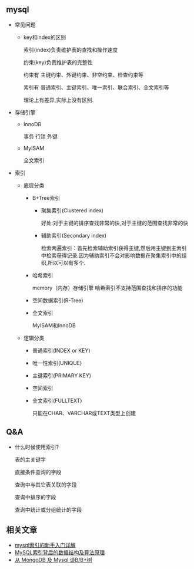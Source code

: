 
##  mysql
+   常见问题
    *   key和index的区别

        索引(index)负责维护表的查找和操作速度

        约束(key)负责维护表的完整性

        约束有 主键约束、外键约束、非空约束、检查约束等

        索引有 普通索引、主键索引、唯一索引、联合索引、全文索引等

        理论上有差异,实际上没有区别.

+   存储引擎
    *   InnoDB

        事务 行锁 外键
    *   MyISAM

        全文索引
+   索引
    *   底层分类
        *   B+Tree索引
            *   聚集索引(Clustered index)

                好处:对于主键的排序查找非常的快,对于主键的范围查找非常的快
            *   辅助索引(Secondary index)

                检索两遍索引：首先检索辅助索引获得主键,然后用主键到主索引中检索获得记录.因为辅助索引不会对影响数据在聚集索引中的组织,所以可以有多个.
        *   哈希索引

            memory（内存）存储引擎 哈希索引不支持范围查找和排序的功能
        *   空间数据索引(R-Tree)
        *   全文索引

            MyISAM和InnoDB
    *   逻辑分类
        *   普通索引(INDEX or KEY)
        *   唯一性索引(UNIQUE)
        *   主键索引(PRIMARY KEY)
        *   空间索引
        *   全文索引(FULLTEXT)

            只能在CHAR、VARCHAR或TEXT类型上创建

##  Q&A
+   什么时候使用索引?

    表的主关键字

    直接条件查询的字段

    查询中与其它表关联的字段

    查询中排序的字段

    查询中统计或分组统计的字段

##   相关文章
+   [mysql索引的新手入门详解](https://blog.csdn.net/u012954706/article/details/81241049)
+   [MySQL索引背后的数据结构及算法原理](http://blog.codinglabs.org/articles/theory-of-mysql-index.html)
+   [从 MongoDB 及 Mysql 谈B/B+树](https://blog.csdn.net/wwh578867817/article/details/50493940)
